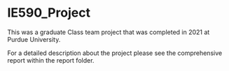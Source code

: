 # IE590_Project
This was a graduate Class team project that was completed in 2021 at Purdue University.

For a detailed description about the project please see the comprehensive report within the report folder. 
